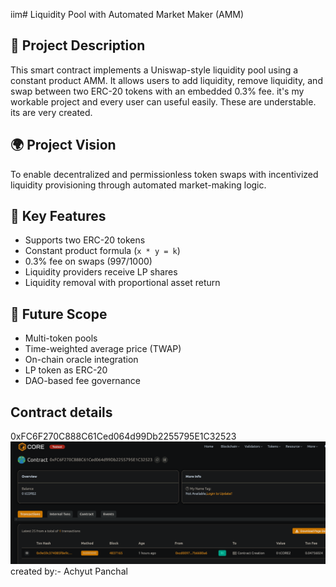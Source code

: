 iim# Liquidity Pool with Automated Market Maker (AMM)

## 📖 Project Description

This smart contract implements a Uniswap-style liquidity pool using a constant product AMM. It allows users to add liquidity, remove liquidity, and swap between two ERC-20 tokens with an embedded 0.3% fee. it's my workable project and every user can useful easily. These are understable. its are very created. 

## 🌍 Project Vision

To enable decentralized and permissionless token swaps with incentivized liquidity provisioning through automated market-making logic.

## 🔑 Key Features

- Supports two ERC-20 tokens
- Constant product formula (`x * y = k`)
- 0.3% fee on swaps (997/1000)
- Liquidity providers receive LP shares
- Liquidity removal with proportional asset return

## 🚀 Future Scope

- Multi-token pools
- Time-weighted average price (TWAP)
- On-chain oracle integration
- LP token as ERC-20
- DAO-based fee governance

## Contract details
0xFC6F270C888C61Ced064d99Db2255795E1C32523![alt text](image.png)
created by:- Achyut Panchal 
